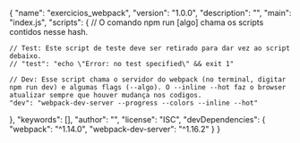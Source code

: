 {
  "name": "exercicios_webpack",
  "version": "1.0.0",
  "description": "",
  "main": "index.js",
  "scripts": {
    // O comando npm run [algo] chama os scripts contidos nesse hash.

    // Test: Este script de teste deve ser retirado para dar vez ao script debaixo.
    // "test": "echo \"Error: no test specified\" && exit 1"

    // Dev: Esse script chama o servidor do webpack (no terminal, digitar npm run dev) e algumas flags (--algo). O --inline --hot faz o browser atualizar sempre que houver mudança nos codigos.
    "dev": "webpack-dev-server --progress --colors --inline --hot"
  },
  "keywords": [],
  "author": "",
  "license": "ISC",
  "devDependencies": {
    "webpack": "^1.14.0",
    "webpack-dev-server": "^1.16.2"
  }
}
